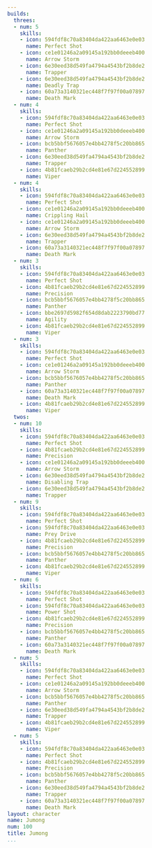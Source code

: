 ```yaml
---
builds:
  threes:
  - num: 5
    skills:
    - icon: 594fdf8c70a83404da422aa6463e0e03
      name: Perfect Shot
    - icon: ce1e01246a2a09145a192bb0deeeb400
      name: Arrow Storm
    - icon: 6e30eed38d549fa4794a4543bf2b8de2
      name: Trapper
    - icon: 6e30eed38d549fa4794a4543bf2b8de2
      name: Deadly Trap
    - icon: 60a73a3140321ec448f7f97f00a07897
      name: Death Mark
  - num: 4
    skills:
    - icon: 594fdf8c70a83404da422aa6463e0e03
      name: Perfect Shot
    - icon: ce1e01246a2a09145a192bb0deeeb400
      name: Arrow Storm
    - icon: bcb5bbf5676057e4bb4278f5c20bb865
      name: Panther
    - icon: 6e30eed38d549fa4794a4543bf2b8de2
      name: Trapper
    - icon: 4b81fcaeb29b2cd4e81e67d224552899
      name: Viper
  - num: 4
    skills:
    - icon: 594fdf8c70a83404da422aa6463e0e03
      name: Perfect Shot
    - icon: ce1e01246a2a09145a192bb0deeeb400
      name: Crippling Hail
    - icon: ce1e01246a2a09145a192bb0deeeb400
      name: Arrow Storm
    - icon: 6e30eed38d549fa4794a4543bf2b8de2
      name: Trapper
    - icon: 60a73a3140321ec448f7f97f00a07897
      name: Death Mark
  - num: 3
    skills:
    - icon: 594fdf8c70a83404da422aa6463e0e03
      name: Perfect Shot
    - icon: 4b81fcaeb29b2cd4e81e67d224552899
      name: Precision
    - icon: bcb5bbf5676057e4bb4278f5c20bb865
      name: Panther
    - icon: bbe2697d5982f654d8dab2223790bd77
      name: Agility
    - icon: 4b81fcaeb29b2cd4e81e67d224552899
      name: Viper
  - num: 3
    skills:
    - icon: 594fdf8c70a83404da422aa6463e0e03
      name: Perfect Shot
    - icon: ce1e01246a2a09145a192bb0deeeb400
      name: Arrow Storm
    - icon: bcb5bbf5676057e4bb4278f5c20bb865
      name: Panther
    - icon: 60a73a3140321ec448f7f97f00a07897
      name: Death Mark
    - icon: 4b81fcaeb29b2cd4e81e67d224552899
      name: Viper
  twos:
  - num: 10
    skills:
    - icon: 594fdf8c70a83404da422aa6463e0e03
      name: Perfect Shot
    - icon: 4b81fcaeb29b2cd4e81e67d224552899
      name: Precision
    - icon: ce1e01246a2a09145a192bb0deeeb400
      name: Arrow Storm
    - icon: 6e30eed38d549fa4794a4543bf2b8de2
      name: Disabling Trap
    - icon: 6e30eed38d549fa4794a4543bf2b8de2
      name: Trapper
  - num: 9
    skills:
    - icon: 594fdf8c70a83404da422aa6463e0e03
      name: Perfect Shot
    - icon: 594fdf8c70a83404da422aa6463e0e03
      name: Prey Drive
    - icon: 4b81fcaeb29b2cd4e81e67d224552899
      name: Precision
    - icon: bcb5bbf5676057e4bb4278f5c20bb865
      name: Panther
    - icon: 4b81fcaeb29b2cd4e81e67d224552899
      name: Viper
  - num: 6
    skills:
    - icon: 594fdf8c70a83404da422aa6463e0e03
      name: Perfect Shot
    - icon: 594fdf8c70a83404da422aa6463e0e03
      name: Power Shot
    - icon: 4b81fcaeb29b2cd4e81e67d224552899
      name: Precision
    - icon: bcb5bbf5676057e4bb4278f5c20bb865
      name: Panther
    - icon: 60a73a3140321ec448f7f97f00a07897
      name: Death Mark
  - num: 5
    skills:
    - icon: 594fdf8c70a83404da422aa6463e0e03
      name: Perfect Shot
    - icon: ce1e01246a2a09145a192bb0deeeb400
      name: Arrow Storm
    - icon: bcb5bbf5676057e4bb4278f5c20bb865
      name: Panther
    - icon: 6e30eed38d549fa4794a4543bf2b8de2
      name: Trapper
    - icon: 4b81fcaeb29b2cd4e81e67d224552899
      name: Viper
  - num: 5
    skills:
    - icon: 594fdf8c70a83404da422aa6463e0e03
      name: Perfect Shot
    - icon: 4b81fcaeb29b2cd4e81e67d224552899
      name: Precision
    - icon: bcb5bbf5676057e4bb4278f5c20bb865
      name: Panther
    - icon: 6e30eed38d549fa4794a4543bf2b8de2
      name: Trapper
    - icon: 60a73a3140321ec448f7f97f00a07897
      name: Death Mark
layout: character
name: Jumong
num: 100
title: Jumong
...
```

